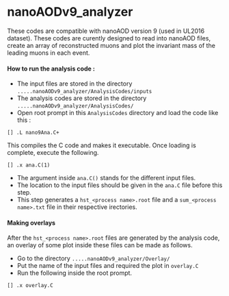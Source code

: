 # nanoAODv9_analyzer

These codes are compatible with nanoAOD version 9 (used in UL2016 dataset). These codes are curently designed to read into nanoAOD files, create an array of reconstructed muons and plot the invariant mass of the leading muons in each event.

#### How to run the analysis code :
- The input files are stored in the directory ``.....nanoAODv9_analyzer/AnalysisCodes/inputs``
- The analysis codes are stored in the directory ``.....nanoAODv9_analyzer/AnalysisCodes/``
- Open root prompt in this ``AnalysisCodes`` directory and load the code like this :
```
[] .L nano9Ana.C+
```
This compiles the C code and makes it executable.
Once loading is complete, execute the following.
```
[] .x ana.C(1)
```
- The argument inside ``ana.C()`` stands for the different input files.
- The location to the input files should be given in the ``ana.C`` file before this step.
- This step generates a ``hst_<process name>.root`` file and a ``sum_<process name>.txt`` file in their respective irectories.

#### Making overlays

After the ``hst_<process name>.root`` files are generated by the analysis code, an overlay of some plot inside these files can be made as follows.
- Go to the directory ``.....nanoAODv9_analyzer/Overlay/``
- Put the name of the input files and required the plot in ``overlay.C``
- Run the following inside the root prompt.
```
[] .x overlay.C
```